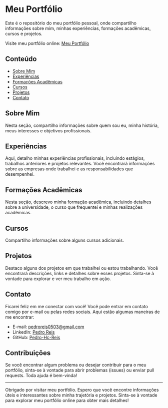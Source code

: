 # Meu Portfólio

Este é o repositório do meu portfólio pessoal, onde compartilho informações sobre mim, minhas experiências, formações acadêmicas, cursos e projetos.

Visite meu portfólio online: [Meu Portfólio](https://pedro-hc-reis.github.io/index.html)

## Conteúdo

- [Sobre Mim](#sobre-mim)
- [Experiências](#experiências)
- [Formações Acadêmicas](#formações-acadêmicas)
- [Cursos](#cursos)
- [Projetos](#projetos)
- [Contato](#contato)

## Sobre Mim

Nesta seção, compartilho informações sobre quem sou eu, minha história, meus interesses e objetivos profissionais.

## Experiências

Aqui, detalho minhas experiências profissionais, incluindo estágios, trabalhos anteriores e projetos relevantes. Você encontrará informações sobre as empresas onde trabalhei e as responsabilidades que desempenhei.

## Formações Acadêmicas

Nesta seção, descrevo minha formação acadêmica, incluindo detalhes sobre a universidade, o curso que frequentei e minhas realizações acadêmicas.

## Cursos

Compartilho informações sobre alguns cursos adicionais.

## Projetos

Destaco alguns dos projetos em que trabalhei ou estou trabalhando. Você encontrará descrições, links e detalhes sobre esses projetos. Sinta-se à vontade para explorar e ver meu trabalho em ação.

## Contato

Ficarei feliz em me conectar com você! Você pode entrar em contato comigo por e-mail ou pelas redes sociais. Aqui estão algumas maneiras de me encontrar:

- E-mail: [pedroreis0503@gmail.com](mailto:pedroreis0503@gmail.com)
- LinkedIn: [Pedro Reis](https://www.linkedin.com/in/pedro-h-c-reis)
- GitHub: [Pedro-Hc-Reis](https://github.com/Pedro-Hc-Reis)

## Contribuições

Se você encontrar algum problema ou desejar contribuir para o meu portfólio, sinta-se à vontade para abrir problemas (issues) ou enviar pull requests. Toda ajuda é bem-vinda!

---

Obrigado por visitar meu portfólio. Espero que você encontre informações úteis e interessantes sobre minha trajetória e projetos. Sinta-se à vontade para explorar meu portfólio online para obter mais detalhes!

